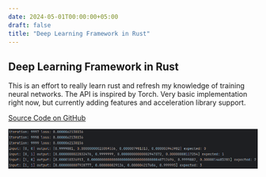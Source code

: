 ```yaml
---
date: 2024-05-01T00:00:00+05:00
draft: false
title: "Deep Learning Framework in Rust"
---
```

## Deep Learning Framework in Rust

This is an effort to really learn rust and refresh my knowledge of training neural networks. The API is inspired by Torch. Very basic implementation right now, but currently adding features and acceleration library support.

<a href="https://github.com/jfriedson/rust-deep-learning-framework" class="btn btn-primary" target="_blank" rel="noopener noreferrer"><i class="icon-github-line"></i>Source Code on GitHub</a>

<a rel="noopener noreferrer" href="https://raw.githubusercontent.com/jfriedson/rust-deep-learning-framework/main/readme_assets/simple_example-result.png"><img class="project-pic" src="https://raw.githubusercontent.com/jfriedson/rust-deep-learning-framework/main/readme_assets/simple_example-result.png" alt="Example training result for Deep Learning Framework in Rust" style="max-width: 100%;"></a>
